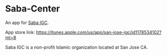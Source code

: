 # Saba-Center
An app for [Saba IGC](http://saba-igc.org).

App store link: https://itunes.apple.com/us/app/san-jose-igc/id1178534102?mt=8

Saba IGC is a non-profit Islamic organization located at San Jose CA.
